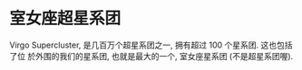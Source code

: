 # 室女座超星系团

Virgo Supercluster, 是几百万个超星系团之一, 拥有超过 100 个星系团. 这也包括了位
於外围的我们的星系团, 也就是最大的一个, 室女座星系团 (不是超星系团喔).
